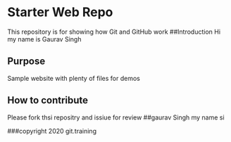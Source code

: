 # Starter Web Repo

This repository is for showing how Git and GitHub work
##Introduction
Hi my name is Gaurav Singh
## Purpose

Sample website with plenty of files for demos

## How to contribute
Please fork thsi repositry and issiue for review
##gaurav Singh
my name si

###copyright
2020 git.training